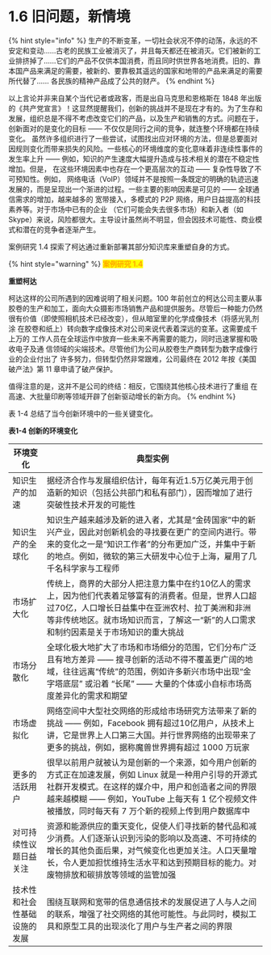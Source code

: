 # 1.6 旧问题，新情境

{% hint style="info" %}
&#x20;       生产的不断变革，一切社会状况不停的动荡，永远的不安定和变动......古老的民族工业被消灭了，并且每天都还在被消灭。它们被新的工业排挤掉了…...它们的产品不仅供本国消费，而且同时供世界各地消费。旧的、靠本国产品来满足的需要，被新的、要靠极其遥远的国家和地带的产品来满足的需要所代替了...... 各民族的精神产品成了公共的财产。
{% endhint %}

&#x20;       以上言论并非来自某个当代记者或政客，而是出自马克思和恩格斯在 1848 年出版的《共产党宣言》！这显然提醒我们，创新的挑战并不是现在才有的。为了生存和发展，组织总是不得不考虑改变它们的产品，以及生产和销售的方式。问题在于，创新面对的是变化的目标 —— 不仅仅是同行之间的竞争，就连整个环境都在持续变化。 虽然许多组织进行了一些尝试，试图找出应对环境的方法，但是总要面对因规则变化而带来损失的风险。一些核心的环境维度的变化意味着非连续性事件的发生率上升 —— 例如，知识的产生速度大幅提升造成与技术相关的潜在不稳定性增加。但是， 在这些环境因素中也存在一个更高层次的互动 —— 复杂性导致了不可预知性。例如， 网络电话（VoIP）领域并不是按照一条既定的明确的轨迹迅速发展的，而是呈现出一个渐进的过程。一些主要的影响因素是可见的 —— 全球通信需求的增加，越来越多的 宽带接入，多模式的 P2P 网络，用户日益提高的科技素养等。对于市场中已有的企业 （它们可能会失去很多市场）和新入者（如 Skype）来说，风险都很大。主导设计虽然尚不明显，但会因技术可能性、商业模式和潜在的竞争者逐渐产生。&#x20;

&#x20;   案例研究 1.4 探索了柯达通过重新部署其部分知识库来重塑自身的方式。&#x20;

{% hint style="warning" %}
<mark style="color:orange;">**案例研究 1.4**</mark>

&#x20;                                                 **重塑柯达**         &#x20;

&#x20;       柯达这样的公司所遇到的因难说明了相关问题。100 年前创立的柯达公司主要从事胶卷的生产和加工，面向大众摄影市场销售产品和提供服务。尽管后一种能力仍然 很有价值（即使照相机技术已经改变），但从暗室里的化学成像技术（将感光乳剂涂 在胶卷和纸上）转向数字成像技术对公司来说代表着深远的变革。这需要成千上万的 工作人员在全球运作中放弃一些未来不再需要的能力，同时迅速掌握和吸收电子及通 信领域的尖端技术。尽管他们为公司从胶卷生产商转型为数字成像行业的企业付出了 许多努力，但转型仍然非常跟难，公司最终在 2012 年按《美国破产法》第 11 章申请了破产保护。&#x20;

&#x20;       值得注意的是，这并不是公司的终结：相反，它围绕其他核心技术进行了重组 在高速、大批量印刷等领域开辟了创新驱动增长的新方向。
{% endhint %}

表 1-4 总结了当今创新环境中的一些关键变化。  &#x20;

**表1-4 创新的环境变化**

| 环境变化           | 典型实例                                                                                                                                           |
| -------------- | ---------------------------------------------------------------------------------------------------------------------------------------------- |
| 知识生产的加速        | 据经济合作与发展组织估计，每年有近1.5万亿美元用于创造新的知识（包括公共部门和私有部门），因而增加了进行突破性技术开发的可能性                                                                               |
| 知识生产的全球化       | 知识生产越来越涉及新的进入者，尤其是“金砖国家”中的新兴产业，因此对创新机会的寻找要在更广的空间内进行。带来的变化之一是“知识工作者”的分布更加广泛，并集中于新的地点。例如，微软的第三大研发中心位于上海，雇用了几千名科学家与工程师                            |
| 市场扩大化          | 传统上，商界的大部分人把注意力集中在约10亿人的需求上，因为他们代表着足够富有的消费者。但是，世界人口超过70亿，人口增长日益集中在亚洲农村、拉丁美洲和非洲等非传统地区。就市场知识而言，了解这一“新”的人口需求和制约因素是关于市场知识的重大挑战                     |
| 市场分散化          | 全球化极大地扩大了市场和市场细分的范围，它们分布广泛且有地方差异 —— 搜寻创新的活动不得不覆盖更广阔的地域，往往远离“传统”的范围，例如许多新兴市场中出现“金字塔底层” 或沿着 “长尾” —— 大量的个体或小自标市场高度差异化的需求和期望                       |
| 市场虚拟化          | 网络空间中大型社交网络的形成给市场研究方法带来了新的挑战 —— 例如，Facebook 拥有超过10亿用户，从技术上讲，它是世界上人口第三大国。并行世界网络的出现带来了更多的挑战，例如，据称魔兽世界拥有超过 1000 万玩家                               |
| 更多的活跃用户        | 很早以前用户就被认为是创新的一个来源，如今用户创新的方式正在加速发展，例如 Linux 就是一种用户引导的开源式社群开发模式。在这样的媒介中，用户和创造者之间的界限越来越模糊 —— 例如，YouTube 上每天有 1 亿个视频文件被播放，同时每天有 7 万个新的视频上传到用户数据库中 |
| 对可持续性议题日益关注    | 资源和能源供应的重天变化，促使人们寻找新的替代品和减少消费。人们逐渐认识到污染的影响以及高速、不可持续的增长的其他负面后果，对气候变化也更加关注。人口天量增长，令人更加担忧维持生活水平和达到预期目标的能力。对废物排放和碳排放等领域的监管加强                       |
| 技术性和社会性基础设施的发展 | 围绕互联网和宽带的信息通信技术的发展促进了人与人之间的联系，增强了社交网络的其他可能性。与此同时，模拟工具和原型工具的出现淡化了用户与生产者之间的界限                                                                    |

